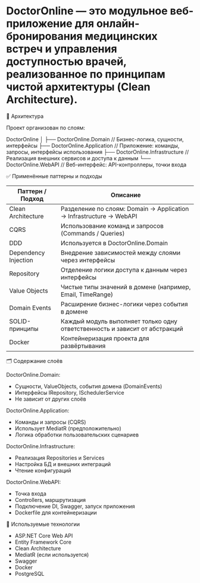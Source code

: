 # DoctorOnline — это модульное веб-приложение для онлайн-бронирования медицинских встреч и управления доступностью врачей, реализованное по принципам чистой архитектуры (Clean Architecture).

🧱 Архитектура

Проект организован по слоям:

DoctorOnline
│
├── DoctorOnline.Domain         // Бизнес-логика, сущности, интерфейсы
├── DoctorOnline.Application    // Приложение: команды, запросы, интерфейсы использования
├── DoctorOnline.Infrastructure // Реализация внешних сервисов и доступа к данным
└── DoctorOnline.WebAPI         // Веб-интерфейс: API-контроллеры, точки входа

✅ Применённые паттерны и подходы

Паттерн / Подход         | Описание
--------------------------|---------
Clean Architecture        | Разделение по слоям: Domain → Application → Infrastructure → WebAPI
CQRS                      | Использование команд и запросов (Commands / Queries)
DDD                       | Используется в DoctorOnline.Domain
Dependency Injection      | Внедрение зависимостей между слоями через интерфейсы
Repository                | Отделение логики доступа к данным через интерфейсы
Value Objects             | Чистые типы значений в домене (например, Email, TimeRange)
Domain Events             | Расширение бизнес-логики через события в домене
SOLID-принципы            | Каждый модуль выполняет только одну ответственность и зависит от абстракций
Docker                    | Контейнеризация проекта для развёртывания

🗂️ Содержание слоёв

DoctorOnline.Domain:
- Сущности, ValueObjects, события домена (DomainEvents)
- Интерфейсы IRepository, ISchedulerService
- Не зависит от других слоёв

DoctorOnline.Application:
- Команды и запросы (CQRS)
- Использует MediatR (предположительно)
- Логика обработки пользовательских сценариев

DoctorOnline.Infrastructure:
- Реализация Repositories и Services
- Настройка БД и внешних интеграций
- Чтение конфигураций

DoctorOnline.WebAPI:
- Точка входа
- Controllers, маршрутизация
- Подключение DI, Swagger, запуск приложения
- Dockerfile для контейнеризации

🔌 Используемые технологии

- ASP.NET Core Web API
- Entity Framework Core
- Clean Architecture
- MediatR (если используется)
- Swagger
- Docker
- PostgreSQL
